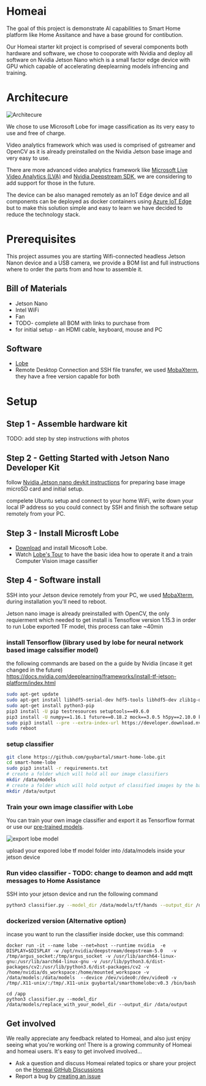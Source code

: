 # Homeai
The goal of this project is demonstrate AI capabilities to Smart Home platform like Home Assitance and have a base ground for contibution.

Our Homeai starter kit project is comprised of several components both hardware and software, we chose to cooporate with Nvidia and deploy all software on Nvidia Jetson Nano which is a small factor edge device with GPU which capable of accelerating deeplearning models infrencing and training.

# Architecure

![Architecure](./assets/Homeai.png)

We chose to use Microsoft Lobe for image cassification as its very easy to use and free of charge.

Video analytics framework which was used is comprised of gstreamer and OpenCV as it is already preinstalled on the Nvidia Jetson base image and very easy to use.

There are more advanced video analytics framework like [Microsoft Live Video Analytics (LVA)](https://azure.microsoft.com/en-us/services/media-services/live-video-analytics/) and [Nvidia Deepstream SDK](https://developer.nvidia.com/deepstream-SDK), we are considering to add support for those in the future.

The device can be also managed remotely as an IoT Edge device and all components can be deployed as docker containers using [Azure IoT Edge](https://docs.microsoft.com/en-us/azure/iot-edge/about-iot-edge) but to make this solution simple and easy to learn we have decided to reduce the technology stack.

# Prerequisites 
This project assumes you are starting Wifi-connected headless Jetson Nanon device and a USB camera, we provide a BOM list and full instructions where to order the parts from and how to assemble it.

## Bill of Materials
* Jetson Nano
* Intel WiFi
* Fan
* TODO- complete all BOM with links to purchase from
* for initial setup - an HDMI cable, keyboard, mouse and PC

## Software
* [Lobe](https://lobe.ai/) 
* Remote Desktop Connection and SSH file transfer, we used [MobaXterm](https://mobaxterm.mobatek.net/download.html), they have a free version capable for both


# Setup
## Step 1 - Assemble hardware kit
TODO: add step by step instructions with photos

## Step 2 - Getting Started with Jetson Nano Developer Kit
follow [Nvidia Jetson nano devkit instructions](https://developer.nvidia.com/embedded/learn/get-started-jetson-nano-devkit) for preparing base image microSD card and initial setup.

compelete Ubuntu setup and connect to your home WiFi, write down your local IP address so you could connect by SSH and finish the software setup remotely from your PC.

## Step 3 - Install Microsft Lobe
* [Download](https://lobe.ai/) and install Micosoft Lobe.
* Watch [Lobe's Tour](https://youtu.be/Mdcw3Sb98DA) to have the basic idea how to operate it and a train Computer Vision image cassifier

## Step 4 - Software install
SSH into your Jetson device remotely from your PC, we used [MobaXterm](https://mobaxterm.mobatek.net/download.html), during installation you'll need to reboot. 

 Jetson nano image is already preinstalled with OpenCV, the only requierment which needed to get install is Tensoflow version 1.15.3 in order to run Lobe exported TF model, this process can take ~40min

### install Tensorflow (library used by lobe for neural network based image calssifier model)

the following commands are based on the a guide by Nvidia (incase it get changed in the future) https://docs.nvidia.com/deeplearning/frameworks/install-tf-jetson-platform/index.html

```bash
sudo apt-get update
sudo apt-get install libhdf5-serial-dev hdf5-tools libhdf5-dev zlib1g-dev zip libjpeg8-dev liblapack-dev libblas-dev gfortran
sudo apt-get install python3-pip
pip3 install -U pip testresources setuptools==49.6.0
pip3 install -U numpy==1.16.1 future==0.18.2 mock==3.0.5 h5py==2.10.0 keras_preprocessing==1.1.1 keras_applications==1.0.8 gast==0.2.2 futures protobuf pybind11
sudo pip3 install --pre --extra-index-url https://developer.download.nvidia.com/compute/redist/jp/v44 'tensorflow==1.15.3'
sudo reboot
```

### setup classifier 
```bash
git clone https://github.com/guybartal/smart-home-lobe.git
cd smart-home-lobe
sudo pip3 install -r requirements.txt
# create a folder which will hold all our image classifiers
mkdir /data/models
# create a folder which will hold output of classified images by the baked model so we could retrain and improve our model
mkdir /data/output
```
### Train your own image classifier with Lobe

You can train your own image classifier and export it as Tensorflow format or use our [pre-trained models](./models/tf).

![export lobe model](./assets/lobe-export-model.png)

upload your expored lobe tf model folder into /data/models inside your jetson device


### Run video classifier - TODO: change to deamon and add mqtt messages to Home Assistance

SSH into your jetson device and run the following command
```bash
python3 classifier.py --model_dir /data/models/tf/hands --output_dir /data/output
```


### dockerized version (Alternative option)
incase you want to run the classifier inside docker, use this command:

```
docker run -it --name lobe --net=host --runtime nvidia  -e DISPLAY=$DISPLAY -w /opt/nvidia/deepstream/deepstream-5.0   -v /tmp/argus_socket:/tmp/argus_socket -v /usr/lib/aarch64-linux-gnu:/usr/lib/aarch64-linux-gnu -v /usr/lib/python3.6/dist-packages/cv2:/usr/lib/python3.6/dist-packages/cv2 -v /home/nvidia/ds_workspace:/home/mounted_workspace -v /data/models:/data/models  --device /dev/video0:/dev/video0 -v /tmp/.X11-unix/:/tmp/.X11-unix guybartal/smarthomelobe:v0.3 /bin/bash

cd /app
python3 classifier.py --model_dir /data/models/replace_with_your_model_dir --output_dir /data/output
```

## Get involved

We really appreciate any feedback related to Homeai, and also just enjoy seeing what you're working on!  There is a growing community of Homeai and homeai users.  It's easy to get involved involved...

* Ask a question and discuss Homeai related topics or share your project on the [Homeai GitHub Discussions](https://github.com/Microsoft/Homeai/discussions)
* Report a bug by [creating an issue](https://github.com/Microsoft/Homeai/issues)